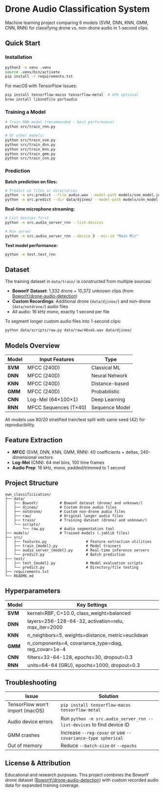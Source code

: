 # Drone Audio Classification System

Machine learning project comparing 6 models (SVM, DNN, KNN, GMM, CNN, RNN) for classifying drone vs. non-drone audio in 1-second clips.

## Quick Start

### Installation

```bash
python3 -m venv .venv
source .venv/bin/activate
pip install -r requirements.txt
```

For macOS with TensorFlow issues:

```bash
pip install tensorflow-macos tensorflow-metal  # GPU optional
brew install libsndfile portaudio
```

### Training a Model

```bash
# Train RNN model (recommended - best performance)
python src/train_rnn.py

# Or other models:
python src/train_svm.py
python src/train_dnn.py
python src/train_knn.py
python src/train_gmm.py
python src/train_cnn.py
```

### Prediction

**Batch prediction on files:**

```bash
# Predict on files or directories
python -m src.predict --file audio.wav --model-path models/svm_model.joblib # on file
python -m src.predict --dir data/djineo/ --model-path models/cnn_model.joblib # on dir
```

**Real-time microphone streaming:**

```bash
# List devices first
python -m src.audio_server_rnn --list-devices

# Run server
python -m src.audio_server_rnn --device 3 --mic-id "Main Mic"
```

**Test model performance:**

```bash
python -m test.test_rnn
```

## Dataset

The training dataset in `data/train/` is constructed from multiple sources:

- **BowonY Dataset**: 1,332 drone + 10,372 unknown clips (from [BowonY/drone-audio-detection](https://github.com/BowonY/drone-audio-detection))
- **Custom Recordings**: Additional drone (`data/djineo/`) and non-drone (`data/notdrone/`) audio files
- All audio: 16 kHz mono, exactly 1 second per file

To segment longer custom audio files into 1-second clips:

```bash
python data/scripts/raw.py data/raw/40sek.wav data/djineo/
```

## Models Overview

| Model         | Input Features         | Type           |
| ------------- | ---------------------- | -------------- |
| **SVM** | MFCC (240D)            | Classical ML   |
| **DNN** | MFCC (240D)            | Neural Network |
| **KNN** | MFCC (240D)            | Distance-based |
| **GMM** | MFCC (240D)            | Probabilistic  |
| **CNN** | Log-Mel (64×100×1)   | Deep Learning  |
| **RNN** | MFCC Sequences (T×40) | Sequence Model |

All models use 80/20 stratified train/test split with same seed (42) for reproducibility.

## Feature Extraction

- **MFCC** (SVM, DNN, KNN, GMM, RNN): 40 coefficients + deltas, 240-dimensional vectors
- **Log-Mel** (CNN): 64 mel bins, 100 time frames
- **Audio Prep**: 16 kHz, mono, padded/trimmed to 1 second

## Project Structure

```
own_classificication/
├── data/
│   ├── BowonY/          # BowonY dataset (drone/ and unknown/)
│   ├── djineo/          # Custom drone audio files
│   ├── notdrone/        # Custom non-drone audio files
│   ├── raw/             # Original longer audio files
│   ├── train/           # Training dataset (drone/ and unknown/)
│   └── scripts/
│       └── raw.py       # Audio segmentation tool
├── models/              # Trained models (.joblib files)
├── src/
│   ├── features.py                  # Feature extraction utilities
│   ├── train_{model}.py             # Model trainers
│   ├── audio_server_{model}.py      # Real-time inference servers
│   └── predict.py                   # Batch prediction
├── test/
│   ├── test_{model}.py              # Model evaluation scripts
│   └── predict.py                   # Directory/file testing
├── requirements.txt
└── README.md
```

## Hyperparameters

| Model         | Key Settings                                         |
| ------------- | ---------------------------------------------------- |
| **SVM** | kernel=RBF, C=10.0, class_weight=balanced            |
| **DNN** | layers=256-128-64-32, activation=relu, max_iter=2000 |
| **KNN** | n_neighbors=5, weights=distance, metric=euclidean    |
| **GMM** | n_components=4, covariance_type=diag, reg_covar=1e-4 |
| **CNN** | filters=32-64-128, epochs=30, dropout=0.3            |
| **RNN** | units=64-64 (GRU), epochs=1000, dropout=0.3          |

## Troubleshooting

| Issue                           | Solution                                                                |
| ------------------------------- | ----------------------------------------------------------------------- |
| TensorFlow won't import (macOS) | `pip install tensorflow-macos tensorflow-metal`                       |
| Audio device errors             | Run `python -m src.audio_server_rnn --list-devices` to find device ID |
| GMM crashes                     | Increase `--reg-covar` or use `--covariance-type spherical`         |
| Out of memory                   | Reduce `--batch-size` or `--epochs`                                 |

## License & Attribution

Educational and research purposes. This project combines the BowonY drone dataset ([BowonY/drone-audio-detection](https://github.com/BowonY/drone-audio-detection)) with custom recorded audio data for expanded training coverage.
